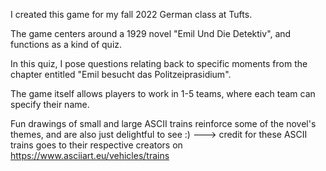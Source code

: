 I created this game for my fall 2022 German class at Tufts. 

The game centers around a 1929 novel "Emil Und Die Detektiv", and functions as a kind of quiz. 

In this quiz, I pose questions relating back to specific moments from the chapter entitled "Emil besucht das Politzeiprasidium".

The game itself allows players to work in 1-5 teams, where each team can specify their name. 

Fun drawings of small and large ASCII trains reinforce some of the novel's themes, and are also just delightful to see :)
---> credit for these ASCII trains goes to their respective creators on https://www.asciiart.eu/vehicles/trains

